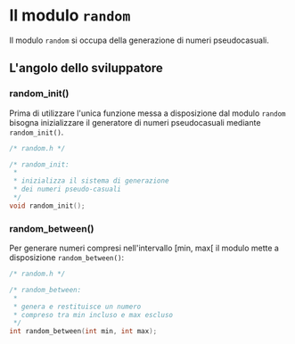 # Il modulo `random`

Il modulo `random` si occupa della generazione di numeri pseudocasuali.


## L'angolo dello sviluppatore

### random_init()

Prima di utilizzare l'unica funzione messa a disposizione dal modulo
`random` bisogna inizializzare il generatore di numeri
pseudocasuali mediante `random_init()`.
```c
/* random.h */

/* random_init:
 *
 * inizializza il sistema di generazione
 * dei numeri pseudo-casuali
 */
void random_init();
```

### random_between()

Per generare numeri compresi nell'intervallo [min, max[ il
modulo mette a disposizione `random_between()`:
```c
/* random.h */

/* random_between:
 *
 * genera e restituisce un numero
 * compreso tra min incluso e max escluso
 */
int random_between(int min, int max);
```

